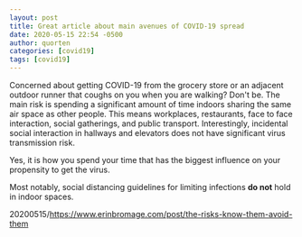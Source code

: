 ```yaml
---
layout: post
title: Great article about main avenues of COVID-19 spread
date: 2020-05-15 22:54 -0500
author: quorten
categories: [covid19]
tags: [covid19]
---
```


Concerned about getting COVID-19 from the grocery store or an adjacent
outdoor runner that coughs on you when you are walking?  Don't be.
The main risk is spending a significant amount of time indoors sharing
the same air space as other people.  This means workplaces,
restaurants, face to face interaction, social gatherings, and public
transport.  Interestingly, incidental social interaction in hallways
and elevators does not have significant virus transmission risk.

Yes, it is how you spend your time that has the biggest influence on
your propensity to get the virus.

Most notably, social distancing guidelines for limiting infections
**do not** hold in indoor spaces.

20200515/https://www.erinbromage.com/post/the-risks-know-them-avoid-them
